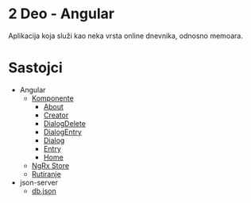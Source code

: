 # 2 Deo - Angular
Aplikacija koja služi kao neka vrsta online dnevnika, odnosno memoara.

# Sastojci
- Angular
  - [Komponente](https://github.com/xTeamStanly/RWA-projekti/tree/main/2-angular/src/app/components)
    - [About](https://github.com/xTeamStanly/RWA-projekti/tree/main/2-angular/src/app/components/about)
    - [Creator](https://github.com/xTeamStanly/RWA-projekti/tree/main/2-angular/src/app/components/creator)
    - [DialogDelete](https://github.com/xTeamStanly/RWA-projekti/tree/main/2-angular/src/app/components/dialog-delete)
    - [DialogEntry](https://github.com/xTeamStanly/RWA-projekti/tree/main/2-angular/src/app/components/dialog-entry)
    - [Dialog](https://github.com/xTeamStanly/RWA-projekti/tree/main/2-angular/src/app/components/dialog)
    - [Entry](https://github.com/xTeamStanly/RWA-projekti/tree/main/2-angular/src/app/components/entry)
    - [Home](https://github.com/xTeamStanly/RWA-projekti/tree/main/2-angular/src/app/components/home)
  - [NgRx Store](https://github.com/xTeamStanly/RWA-projekti/tree/main/2-angular/src/app/store)
  - [Rutiranje](https://github.com/xTeamStanly/RWA-projekti/blob/main/2-angular/src/app/app-routing.module.ts)
- json-server
  - [db.json](https://github.com/xTeamStanly/RWA-projekti/blob/main/2-angular/db/db.json)